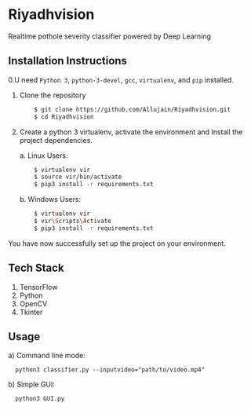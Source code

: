 # Riyadhvision 
Realtime pothole severity classifier powered by Deep Learning  

## Installation Instructions

0.U  need  `Python 3`, `python-3-devel`, `gcc`, `virtualenv`, and `pip` installed.     
1. Clone the repository

    ```bash
        $ git clone https://github.com/Allujain/Riyadhvision.git
        $ cd Riyadhvision
    ```  
2. Create a python 3 virtualenv, activate the environment and Install the project dependencies.   

    a. Linux Users:
  
    ```bash  
        $ virtualenv vir
        $ source vir/bin/activate
        $ pip3 install -r requirements.txt 
    ```  

    b. Windows Users:  

    ```bash
        $ virtualenv vir
        $ vir\Scripts\Activate
        $ pip3 install -r requirements.txt
    ```   

You have now successfully set up the project on your environment.  

## Tech Stack  
1) TensorFlow
2) Python
3) OpenCV
4) Tkinter  

## Usage  
a) Command line mode:  
```
  python3 classifier.py --inputvideo="path/to/video.mp4"
```
b) Simple GUI:  
```
  python3 GUI.py
```  
